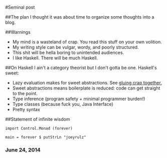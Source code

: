 #Seminal post

##The plan
I thought it was about time to organize some thoughts into a blog.

##Warnings
* My mind is a wasteland of crap. You read this stuff on your own volition.
* My writing style can be vulgar, wordy, and poorly structured.
* This shit will be hella boring to unintended audiences.
* I like Haskell. There will be much Haskell.

##On Haskell
I ain't a category theorist but I don't gotta be one. Haskell's sweet:

* Lazy evaluation makes for sweet abstractions. See [gluing crap together.](http://www.cs.kent.ac.uk/people/staff/dat/miranda/whyfp90.pdf)
* Sweet abstractions means boilerplate is reduced: code can get straight to the point.
* Type inference (program safety + minimal programmer burden!)
* Type classes (because fuck you, Java Interface)
* Pretty syntax

##Statement of infinite wisdom
~~~~~~~~~~~~~~~~~~~~~~~~~~~~~~~~~~~ {.haskell}
import Control.Monad (forever)

main = forever $ putStrLn "joeyrulz" 
~~~~~~~~~~~~~~~~~~~~~~~~~~~~~~~~~~~

### June 24, 2014
